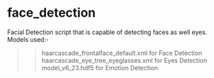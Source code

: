# face_detection
Facial Detection script that is capable of detecting faces as well eyes.
Models used:-
>> haarcascade_frontalface_default.xml for Face Detection
>> haarcascade_eye_tree_eyeglasses.xml for Eyes Detection
>> model_v6_23.hdf5 for Emotion Detection
